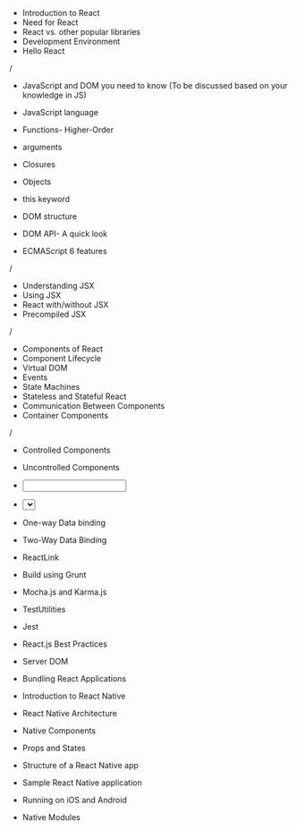 + Introduction to React
+ Need for React
+ React vs. other popular libraries
+ Development Environment
+ Hello React

/

+ JavaScript and DOM you need to know (To be discussed based on your knowledge in JS)

+ JavaScript language
+ Functions- Higher-Order
+ arguments
+ Closures
+ Objects
+ this keyword
+ DOM structure
+ DOM API- A quick look
+ ECMAScript 6 features

/

+ Understanding JSX
+ Using JSX
+ React with/without JSX
+ Precompiled JSX

/

+ Components of React
+ Component Lifecycle
+ Virtual DOM
+ Events
+ State Machines
+ Stateless and Stateful React
+ Communication Between Components
+ Container Components

/


+ Controlled Components
+ Uncontrolled Components
+ <input> 
+ <select> <option>


+ One-way Data binding
+ Two-Way Data Binding
+ ReactLink

		
+ Build using Grunt
+ Mocha.js and Karma.js
+ TestUtilities
+ Jest
+ React.js Best Practices
+ Server DOM
+ Bundling React Applications

+ Introduction to React Native
+ React Native Architecture
+ Native Components
+ Props and States
+ Structure of a React Native app
+ Sample React Native application
+ Running on iOS and Android
+ Native Modules
